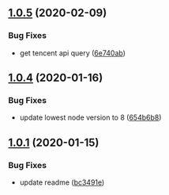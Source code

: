 ## [1.0.5](https://github.com/yugasun/tencent-serverless-http/compare/v1.0.4...v1.0.5) (2020-02-09)


### Bug Fixes

* get tencent api query ([6e740ab](https://github.com/yugasun/tencent-serverless-http/commit/6e740ab))

## [1.0.4](https://github.com/yugasun/tencent-serverless-http/compare/v1.0.3...v1.0.4) (2020-01-16)


### Bug Fixes

* update lowest node version to 8 ([654b6b8](https://github.com/yugasun/tencent-serverless-http/commit/654b6b8))

## [1.0.1](https://github.com/yugasun/tencent-serverless-http/compare/v1.0.0...v1.0.1) (2020-01-15)


### Bug Fixes

* update readme ([bc3491e](https://github.com/yugasun/tencent-serverless-http/commit/bc3491e))
